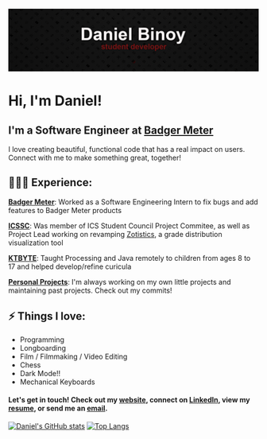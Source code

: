 [![Banner Image](banner.png)](https://binoy.co)

# Hi, I'm Daniel!
## I'm a Software Engineer at [Badger Meter](https://www.badgermeter.com/)
I love creating beautiful, functional code that has a real impact on users. Connect with me to make something great, together! 

## 👨🏾‍💻 Experience: 

[**Badger Meter**][badgermeter]: Worked as a Software Engineering Intern to fix bugs and add features to Badger Meter products

[**ICSSC**][icssc]: Was member of ICS Student Council Project Commitee, as well as Project Lead working on revamping [Zotistics][zotistics], a grade distribution visualization tool

[**KTBYTE**][ktbyte]: Taught Processing and Java remotely to children from ages 8 to 17 and helped develop/refine curicula

[**Personal Projects**][projects]: I'm always working on my own little projects and maintaining past projects. Check out my commits!
 
## ⚡ Things I love:
 - Programming 
 - Longboarding
 - Film / Filmmaking / Video Editing
 - Chess
 - Dark Mode!!
 - Mechanical Keyboards
 
#### Let's get in touch! Check out my [website][website], connect on [LinkedIn][linkedin], view my [resume][resume], or send me an [email][email].

[![Daniel's GitHub stats](https://github-readme-stats.vercel.app/api?username=binoy-d)](https://github.com/anuraghazra/github-readme-stats)
[![Top Langs](https://github-readme-stats.vercel.app/api/top-langs/?username=binoy-d)](https://github.com/anuraghazra/github-readme-stats)

[website]: https://www.binoy.co
[linkedin]: https://www.linkedin.com/in/binoy-d/
[resume]: https://www.binoy.co/files/resume.pdf
[email]: mailto:dbinoy15@gmail.com
[icssc]: https://studentcouncil.ics.uci.edu/
[curicular]: https://www.curicular.com/
[ktbyte]: https://www.ktbyte.com/
[badgermeter]: https://www.badgermeter.com/
[zotistics]: https://zotistics.com
[projects]: https://binoy.co/#projects
